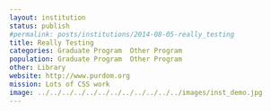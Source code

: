 ```yaml
---
layout: institution
status: publish
#permalink: posts/institutions/2014-08-05-really_testing
title: Really Testing
categories: Graduate Program  Other Program
population: Graduate Program  Other Program
other: Library
website: http://www.purdom.org
mission: Lots of CSS work
image: ../../../../../../../../../../../../images/inst_demo.jpg
---
```

  